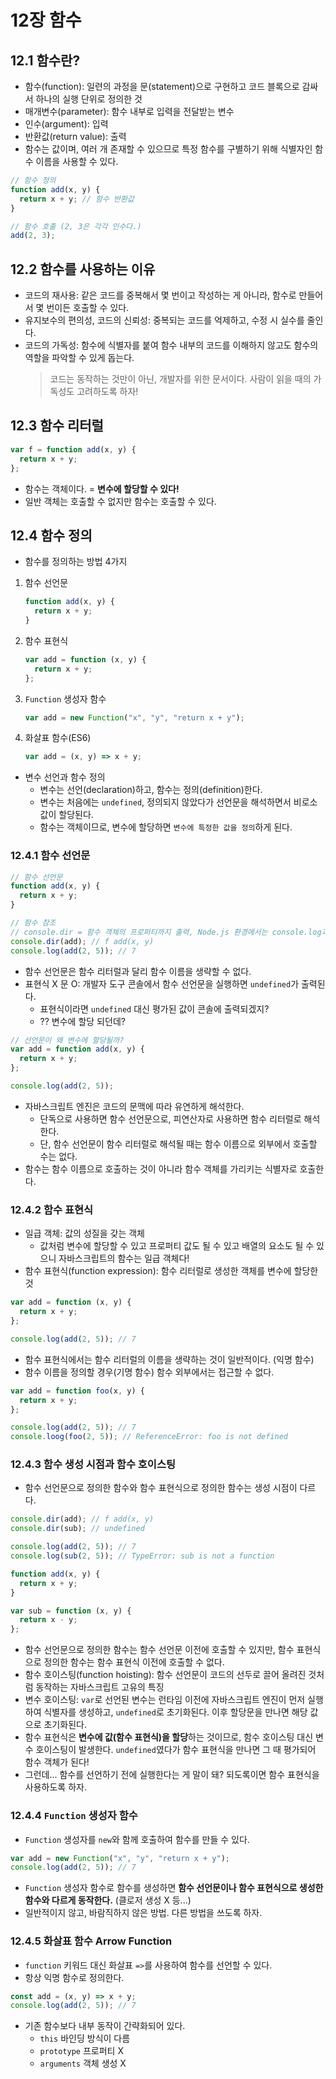 # 12장 함수

## 12.1 함수란?

- 함수(function): 일련의 과정을 문(statement)으로 구현하고 코드 블록으로 감싸서 하나의 실행 단위로 정의한 것
- 매개변수(parameter): 함수 내부로 입력을 전달받는 변수
- 인수(argument): 입력
- 반환값(return value): 출력
- 함수는 값이며, 여러 개 존재할 수 있으므로 특정 함수를 구별하기 위해 식별자인 함수 이름을 사용할 수 있다.

```javascript
// 함수 정의
function add(x, y) {
  return x + y; // 함수 반환값
}

// 함수 호출 (2, 3은 각각 인수다.)
add(2, 3);
```

## 12.2 함수를 사용하는 이유

- 코드의 재사용: 같은 코드를 중복해서 몇 번이고 작성하는 게 아니라, 함수로 만들어서 몇 번이든 호출할 수 있다.
- 유지보수의 편의성, 코드의 신뢰성: 중복되는 코드를 억제하고, 수정 시 실수를 줄인다.
- 코드의 가독성: 함수에 식별자를 붙여 함수 내부의 코드를 이해하지 않고도 함수의 역할을 파악할 수 있게 돕는다.
  > 코드는 동작하는 것만이 아닌, 개발자를 위한 문서이다. 사람이 읽을 때의 가독성도 고려하도록 하자!

## 12.3 함수 리터럴

```javascript
var f = function add(x, y) {
  return x + y;
};
```

- 함수는 객체이다. = **변수에 할당할 수 있다!**
- 일반 객체는 호출할 수 없지만 함수는 호출할 수 있다.

## 12.4 함수 정의

- 함수를 정의하는 방법 4가지

1. 함수 선언문
   ```javascript
   function add(x, y) {
     return x + y;
   }
   ```
2. 함수 표현식
   ```javascript
   var add = function (x, y) {
     return x + y;
   };
   ```
3. `Function` 생성자 함수
   ```javascript
   var add = new Function("x", "y", "return x + y");
   ```
4. 화살표 함수(ES6)
   ```javascript
   var add = (x, y) => x + y;
   ```

- 변수 선언과 함수 정의
  - 변수는 선언(declaration)하고, 함수는 정의(definition)한다.
  - 변수는 처음에는 `undefined`, 정의되지 않았다가 선언문을 해석하면서 비로소 값이 할당된다.
  - 함수는 객체이므로, 변수에 할당하면 `변수에 특정한 값을 정의`하게 된다.

### 12.4.1 함수 선언문

```javascript
// 함수 선언문
function add(x, y) {
  return x + y;
}

// 함수 참조
// console.dir = 함수 객체의 프로퍼티까지 출력, Node.js 환경에서는 console.log과 같은 결과
console.dir(add); // f add(x, y)
console.log(add(2, 5)); // 7
```

- 함수 선언문은 함수 리터럴과 달리 함수 이름을 생략할 수 없다.
- 표현식 X 문 O: 개발자 도구 콘솔에서 함수 선언문을 실행하면 `undefined`가 출력된다.
  - 표현식이라면 `undefined` 대신 평가된 값이 콘솔에 출력되겠지?
  - ?? 변수에 할당 되던데?

```javascript
// 선언문이 왜 변수에 할당될까?
var add = function add(x, y) {
  return x + y;
};

console.log(add(2, 5));
```

- 자바스크립트 엔진은 코드의 문맥에 따라 유연하게 해석한다.
  - 단독으로 사용하면 함수 선언문으로, 피연산자로 사용하면 함수 리터럴로 해석한다.
  - 단, 함수 선언문이 함수 리터럴로 해석될 때는 함수 이름으로 외부에서 호출할 수는 없다.
- 함수는 함수 이름으로 호출하는 것이 아니라 함수 객체를 가리키는 식별자로 호출한다.

### 12.4.2 함수 표현식

- 일급 객체: 값의 성질을 갖는 객체
  - 값처럼 변수에 할당할 수 있고 프로퍼티 값도 될 수 있고 배열의 요소도 될 수 있으니 자바스크립트의 함수는 일급 객체다!
- 함수 표현식(function expression): 함수 리터럴로 생성한 객체를 변수에 할당한 것

```javascript
var add = function (x, y) {
  return x + y;
};

console.log(add(2, 5)); // 7
```

- 함수 표현식에서는 함수 리터럴의 이름을 생략하는 것이 일반적이다. (익명 함수)
- 함수 이름을 정의할 경우(기명 함수) 함수 외부에서는 접근할 수 없다.

```javascript
var add = function foo(x, y) {
  return x + y;
};

console.log(add(2, 5)); // 7
console.loog(foo(2, 5)); // ReferenceError: foo is not defined
```

### 12.4.3 함수 생성 시점과 함수 호이스팅

- 함수 선언문으로 정의한 함수와 함수 표현식으로 정의한 함수는 생성 시점이 다르다.

```javascript
console.dir(add); // f add(x, y)
console.dir(sub); // undefined

console.log(add(2, 5)); // 7
console.log(sub(2, 5)); // TypeError: sub is not a function

function add(x, y) {
  return x + y;
}

var sub = function (x, y) {
  return x - y;
};
```

- 함수 선언문으로 정의한 함수는 함수 선언문 이전에 호출할 수 있지만, 함수 표현식으로 정의한 함수는 함수 표현식 이전에 호출할 수 없다.
- 함수 호이스팅(function hoisting): 함수 선언문이 코드의 선두로 끌어 올려진 것처럼 동작하는 자바스크립트 고유의 특징
- 변수 호이스팅: `var`로 선언된 변수는 런타임 이전에 자바스크립트 엔진이 먼저 실행하여 식별자를 생성하고, `undefined`로 초기화된다. 이후 할당문을 만나면 해당 값으로 초기화된다.
- 함수 표현식은 **변수에 값(함수 표현식)을 할당**하는 것이므로, 함수 호이스팅 대신 변수 호이스팅이 발생한다. `undefined`였다가 함수 표현식을 만나면 그 때 평가되어 함수 객체가 된다!
- 그런데... 함수를 선언하기 전에 실행한다는 게 말이 돼? 되도록이면 함수 표현식을 사용하도록 하자.

### 12.4.4 `Function` 생성자 함수

- `Function` 생성자를 `new`와 함께 호출하여 함수를 만들 수 있다.

```javascript
var add = new Function("x", "y", "return x + y");
console.log(add(2, 5)); // 7
```

- `Function` 생성자 함수로 함수를 생성하면 **함수 선언문이나 함수 표현식으로 생성한 함수와 다르게 동작한다.** (클로저 생성 X 등...)
- 일반적이지 않고, 바람직하지 않은 방법. 다른 방법을 쓰도록 하자.

### 12.4.5 화살표 함수 Arrow Function

- `function` 키워드 대신 화살표 `=>`를 사용하여 함수를 선언할 수 있다.
- 항상 익명 함수로 정의한다.

```javascript
const add = (x, y) => x + y;
console.log(add(2, 5)); // 7
```

- 기존 함수보다 내부 동작이 간략화되어 있다.
  - `this` 바인딩 방식이 다름
  - `prototype` 프로퍼티 X
  - `arguments` 객체 생성 X
